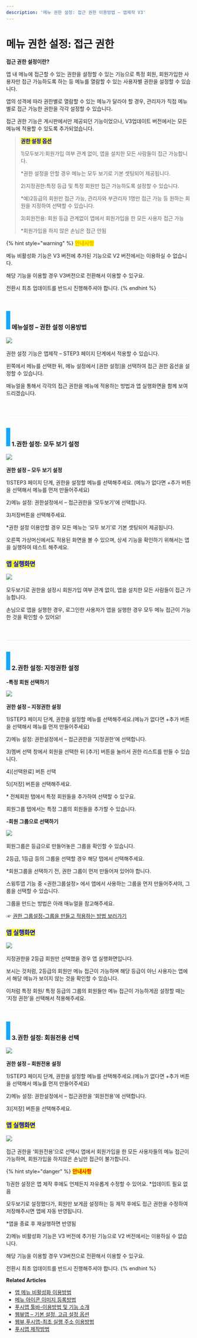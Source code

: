 ```yaml
---
description: '메뉴 권한 설정: 접근 권한 이용방법 – 앱제작 V3'
---
```


# 메뉴 권한 설정: 접근 권한

**접근 권한 설정이란?**

앱 내 메뉴에 접근할 수 있는 권한을 설정할 수 있는 기능으로 특정 회원, 회원가입한 사용자만 접근 가능하도록 하는 등 메뉴를 열람할 수 있는 사용자별 권한을 설정할 수 있습니다.

앱의 성격에 따라 권한별로 열람할 수 있는 메뉴가 달라야 할 경우, 관리자가 직접 메뉴별로 접근 가능한 권한을 각각 설정할 수 있습니다.

접근 권한 기능은 게시판에서만 제공되던 기능이었으나, V3업데이트 버전에서는 모든 메뉴에 적용할 수 있도록 추가되었습니다.

> <mark style="color:blue;">**권한 설정 옵션**</mark>
>
> 1\)모두보기:회원가입 여부 관계 없이, 앱을 설치한 모든 사람들이 접근 가능합니다.
>
> \*권한 설정을 안할 경우 메뉴는 모두 보기로 기본 셋팅되어 제공됩니다.
>
> 2\)지정권한:특정 등급 및 특정 회원만 접근 가능하도록 설정할 수 있습니다.
>
> \*예)2등급의 회원만 접근 가능, 관리자와 부관리자 1명만 접근 가능 등 원하는 회원을 지정하여 선택할 수 있습니다.
>
> 3\)회원전용: 회원 등급 관계없이 앱에서 회원가입을 한 모든 사용자 접근 가능
>
> \*회원가입을 하지 않은 손님은 접근 안됨



{% hint style="warning" %}
<mark style="color:orange;">**안내사항**</mark>

메뉴 비활성화 기능은 V3 버전에 추가된 기능으로 V2 버전에서는 이용하실 수 없습니다.

해당 기능을 이용할 경우 V3버전으로 전환해서 이용할 수 있구요.&#x20;

전환시 최초 업데이트를 반드시 진행해주셔야 합니다.
{% endhint %}

![](../../../.gitbook/assets/수평성.PNG)

### <img src="../../../.gitbook/assets/image (2) (1).png" alt="" data-size="original"> **메뉴설정 – 권한 설정 이용방법**

![](https://wp.swing2app.co.kr/wp-content/uploads/2022/06/%EA%B6%8C%ED%95%9C%EC%84%A4%EC%A0%95.png)

권한 설정 기능은 앱제작 – STEP3 페이지 단계에서 적용할 수 있습니다.

왼쪽에서 메뉴를 선택한 뒤, 메뉴 설정에서 \[권한 설정]을 선택하여 접근 권한 옵션을 설정할 수 있습니다.

매뉴얼을 통해서 각각의 접근 권한을 메뉴에 적용하는 방법과 앱 실행화면을 함께 보여드리겠습니다.

​

![](../../../.gitbook/assets/수평성.PNG)

### ![](<../../../.gitbook/assets/image (2) (1).png>) 1.권한 설정: 모두 보기 설정

![](https://wp.swing2app.co.kr/wp-content/uploads/2022/06/%EA%B6%8C%ED%95%9C%EC%84%A4%EC%A0%951.png)

**권한 설정 – 모두 보기 설정**

1\)STEP3 페이지 단계, 권한을 설정할 메뉴를 선택해주세요. (메뉴가 없다면 +추가 버튼을 선택해서 메뉴를 먼저 만들어주세요)

2\)메뉴 설정: 권한설정에서 – 접근권한을 ‘모두보기’에 선택합니다.

3\)저장버튼을 선택해주세요.

\*권한 설정 이용안할 경우 모든 메뉴는 ‘모두 보기’로 기본 셋팅되어 제공됩니다.

오른쪽 가상머신에서도 적용된 화면을 볼 수 있으며, 상세 기능을 확인하기 위해서는 앱을 실행하여 테스트 해주세요.



### <mark style="color:blue;">**앱 실행화면**</mark>

![](https://wp.swing2app.co.kr/wp-content/uploads/2022/06/%EA%B6%8C%ED%95%9C%EC%84%A4%EC%A0%954\_886.png)

모두보기로 권한을 설정시 회원가입 여부 관계 없이, 앱을 설치한 모든 사람들이 접근 가능합니다.

손님으로 앱을 실행한 경우, 로그인한 사용자가 앱을 실행한 경우 모두 메뉴 접근이 가능한 것을 확인할 수 있어요!

​

![](../../../.gitbook/assets/수평성.PNG)

### ![](<../../../.gitbook/assets/image (2) (1).png>) **2.권한 설정: 지정권한 설정**

​**-특정 회원 선택하기**

![](https://wp.swing2app.co.kr/wp-content/uploads/2022/06/%EA%B6%8C%ED%95%9C%EC%84%A4%EC%A0%952.png)

**권한 설정 – 지정권한 설정**

1\)STEP3 페이지 단계, 권한을 설정할 메뉴를 선택해주세요.(메뉴가 없다면 +추가 버튼을 선택해서 메뉴를 먼저 만들어주세요)

2\)메뉴 설정: 권한설정에서 – 접근권한을 ‘지정권한‘에 선택합니다.

3\)멤버 선택 창에서 회원을 선택한 뒤 \[추가] 버튼을 눌러서 권한 리스트를 만들 수 있습니다.

4\)\[선택완료] 버튼 선택

5\)\[저장] 버튼을 선택해주세요.

\* 전체회원 탭에서 특정 회원들을 추가하여 선택할 수 있구요.

회원그룹 탭에서는 특정 그룹의 회원들을 추가할 수 있습니다.



**-회원 그룹으로 선택하기**

![](https://wp.swing2app.co.kr/wp-content/uploads/2022/06/%EA%B6%8C%ED%95%9C%EC%84%A4%EC%A0%952-1.png)

회원그룹은 등급으로 만들어놓은 그룹을 확인할 수 있습니다.

2등급, 1등급 등의 그룹을 선택할 경우 해당 탭에서 선택해주세요.

\*회원그룹을 선택하기 전, 권한 그룹이 먼저 만들어져 있어야 합니다.

스윙투앱 기능 중 <권한그룹설정> 에서 앱에서 사용하는 그룹을 먼저 만들어주셔야, 그룹을 선택할 수 있습니다.

그룹을 만드는 방법은 아래 매뉴얼을 참고해주세요.

☞ [권한 그룹설정-그룹을 만들고 적용하는 방법 보러가기](https://wp.swing2app.co.kr/documentation/appmanage/pushmember/member-group/)



### <mark style="color:blue;">**앱 실행화면**</mark>

![](https://wp.swing2app.co.kr/wp-content/uploads/2022/06/%EA%B6%8C%ED%95%9C%EC%84%A4%EC%A0%955\_886.png)

지정권한을 2등급 회원만 선택했을 경우 앱 실행화면입니다.

보시는 것처럼, 2등급의 회원만 메뉴 접근이 가능하며 해당 등급이 아닌 사용자는 앱에서 해당 메뉴가 보이지 않는 것을 확인할 수 있습니다.

이처럼 특정 회원/ 특정 등급의 그룹의 회원들만 메뉴 접근이 가능하게끔 설정할 때는 ‘지정 권한’을 선택해서 적용해주세요.



![](../../../.gitbook/assets/수평성.PNG)

### ![](<../../../.gitbook/assets/image (2) (1).png>) **3.권한 설정: 회원전용 선택**

![](https://wp.swing2app.co.kr/wp-content/uploads/2022/06/%EA%B6%8C%ED%95%9C%EC%84%A4%EC%A0%953.png)

**권한 설정 – 회원전용 설정**

1\)STEP3 페이지 단계, 권한을 설정할 메뉴를 선택해주세요.(메뉴가 없다면 +추가 버튼을 선택해서 메뉴를 먼저 만들어주세요)

2\)메뉴 설정: 권한설정에서 – 접근권한을 ‘회원전용’에 선택합니다.

3\)\[저장] 버튼을 선택해주세요.



### <mark style="color:blue;">**앱 실행화면**</mark>

![](https://wp.swing2app.co.kr/wp-content/uploads/2022/06/%EA%B6%8C%ED%95%9C%EC%84%A4%EC%A0%956\_886.png)

접근 권한을 ‘회원전용’으로 선택시 앱에서 회원가입을 한 모든 사용자들의 메뉴 접근이 가능하며, 회원가입을 하지않은 손님만 접근이 불가합니다.



{% hint style="danger" %}
<mark style="color:red;">**안내사항**</mark>

1\)권한 설정은 앱 제작 후에도 언제든지 자유롭게 수정할 수 있어요. \*업데이트 필요 없음

모두보기로 설정했다가, 회원만 보게끔 설정하는 등 제작 후에도 접근 권한을 수정하여 저장해주시면 앱에 자동 반영됩니다.

\*앱을 종료 후 재실행하면 반영됨

2\)메뉴 비활성화 기능은 V3 버전에 추가된 기능으로 V2 버전에서는 이용하실 수 없습니다.

해당 기능을 이용할 경우 V3버전으로 전환해서 이용할 수 있구요.&#x20;

전환시 최초 업데이트를 반드시 진행해주셔야 합니다.
{% endhint %}



**Related Articles**

* [앱 메뉴 비활성화 이용방법](https://wp.swing2app.co.kr/documentation/v3manual/menu-hiding/)
* [메뉴 아이콘 이미지 등록방법](https://wp.swing2app.co.kr/documentation/v3manual/icon/)
* [푸시앱 툴바-이용방법 및 기능 소개](https://wp.swing2app.co.kr/documentation/v3manual/pushapp-toolbar/)
* [웹뷰앱 – 기본 설정, 고급 설정 옵션](https://wp.swing2app.co.kr/documentation/v3manual/webviewapp-options/)
* [웹뷰,푸시앱-최초 실행 주소 이용방법](https://wp.swing2app.co.kr/documentation/v3manual/firstrun-url/)
* [푸시앱 제작방법](https://wp.swing2app.co.kr/documentation/v3manual/push/)
